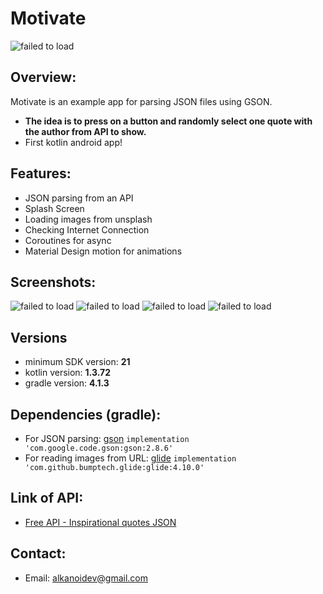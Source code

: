 # Motivate

![failed to load](https://raw.githubusercontent.com/alkanoidev/motivate/main/logo/logo.svg)

## Overview:

Motivate is an example app for parsing JSON files using GSON.

- **The **idea** is to press on a button and randomly select one quote with the author from API to show.**
- First kotlin android app!

## Features:

- JSON parsing from an API
- Splash Screen
- Loading images from unsplash
- Checking Internet Connection
- Coroutines for async
- Material Design motion for animations

## Screenshots:

![failed to load](https://raw.githubusercontent.com/alkanoidev/motivate/main/screenshots/GooglePixel41.png)
![failed to load](https://raw.githubusercontent.com/alkanoidev/motivate/main/screenshots/GooglePixel204.png)
![failed to load](https://raw.githubusercontent.com/alkanoidev/motivate/main/screenshots/GooglePixel2042.png)
![failed to load](https://raw.githubusercontent.com/alkanoidev/motivate/main/screenshots/GooglePixel2043.png)

## Versions

- minimum SDK version: **21**
- kotlin version: **1.3.72**
- gradle version: **4.1.3**

## Dependencies (gradle):

- For JSON parsing: [gson](https://github.com/google/gson) `implementation 'com.google.code.gson:gson:2.8.6'`
- For reading images from URL: [glide](https://github.com/bumptech/glide) `implementation 'com.github.bumptech.glide:glide:4.10.0'`

## Link of API:

- [Free API - Inspirational quotes JSON](https://forum.freecodecamp.org/t/free-api-inspirational-quotes-json-with-code-examples/311373)

## Contact:

- Email: alkanoidev@gmail.com
